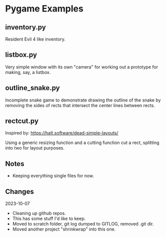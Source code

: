 # Pygame Examples

## inventory.py

Resident Evil 4 like inventory.

## listbox.py

Very simple window with its own "camera" for working out a prototype for making, say, a listbox.

## outline_snake.py

Incomplete snake game to demonstrate drawing the outline of the snake by removing the sides of rects that intersect the center lines between rects.

## rectcut.py

Inspired by: https://halt.software/dead-simple-layouts/

Using a generic resizing function and a cutting function cut a rect, splitting into two for layout purposes.

## Notes

- Keeping everything single files for now.

## Changes

2023-10-07

- Cleaning up github repos.
- This has some stuff I'd like to keep.
- Moved to scratch folder, git log dumped to GITLOG, removed .git dir.
- Moved another project "shrinkwrap" into this one.
